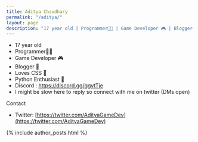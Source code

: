 ```yaml
---
title: Aditya Chaudhary
permalink: "/aditya/"
layout: page
description: "17 year old | Programmer👨‍💻 | Game Developer 🎮 | Blogger 📝 Loves CSS 🌈| Python Enthusiast 🐍 Discord : https://discord.gg/ggvtTje I might be slow here to reply so connect with me on twitter (DMs open)"
---
```


* 17 year old
* Programmer👨‍💻
* Game Developer 🎮
* Blogger 📝
* Loves CSS 🌈
* Python Enthusiast 🐍
* Discord : https://discord.gg/ggvtTje
* I might be slow here to reply so connect with me on twitter (DMs open)

Contact

* Twitter: [https://twitter.com/AdityaGameDev](https://twitter.com/AdityaGameDev)

{% include author_posts.html %}
